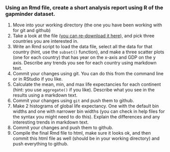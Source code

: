 ### Using an Rmd file, create a short analysis report using R of the gapminder dataset.

1. Move into your working directory (the one you have been working with for git and github)
2. Take a look at the file ([you can re-download it here](http://npk.io/BGRY+)), and pick three countries you are interested in.
3. Write an Rmd script to load the data file, select all the data for that country (hint, use the `subset()` function), and make a three scatter plots (one for each country) that has year on the x-axis and GDP on the y axis. Describe any trends you see for each country using markdown text.
4. Commit your changes using git.  You can do this from the command line or in RStudio if you like.
5. Calculate the mean, min, and max life expectancies for each continent (hint: you use `aggregate()` if you like). Describe what you see in the results using a markdown text.
6. Commit your changes using `git` and push them to github.
7. Make 2 histograms of global life expectancy.  One with the default bin widths and one with narrower bin widths (you can check in help files for the syntax you might need to do this). Explain the differences and any interesting trends in markdown text.
8. Commit your changes and push them to github.
9. Compile the final Rmd file to html, make sure it looks ok, and then commit this html file as well (should be in your working directory) and push everything to github.

